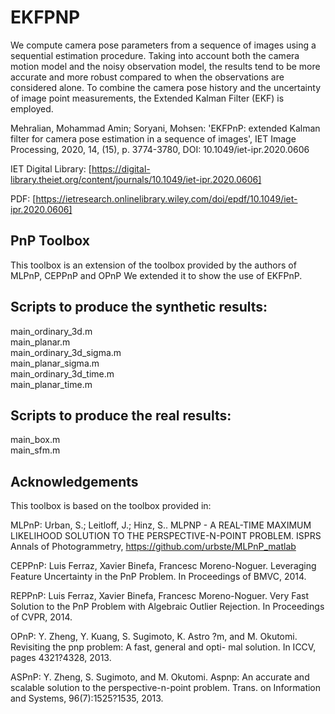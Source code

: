 # EKFPNP

We compute camera pose parameters from a sequence of images using a sequential estimation procedure.
Taking into account both the camera motion model and the noisy observation model, the results
tend to be more accurate and more robust compared to when the observations are considered alone.
To combine the camera pose history and the uncertainty of image point measurements, the Extended
Kalman Filter (EKF) is employed.

Mehralian, Mohammad Amin; Soryani, Mohsen: 'EKFPnP: extended Kalman filter for camera pose estimation in a sequence of images', IET Image Processing, 2020, 14, (15), p. 3774-3780, DOI: 10.1049/iet-ipr.2020.0606

IET Digital Library: [https://digital-library.theiet.org/content/journals/10.1049/iet-ipr.2020.0606]

PDF: [https://ietresearch.onlinelibrary.wiley.com/doi/epdf/10.1049/iet-ipr.2020.0606]


## PnP Toolbox

This toolbox is an extension of the toolbox provided by the authors of
MLPnP, CEPPnP and OPnP
We extended it to show the use of EKFPnP.

## Scripts to produce the synthetic results:
main_ordinary_3d.m        
main_planar.m          
main_ordinary_3d_sigma.m   
main_planar_sigma.m        
main_ordinary_3d_time.m    
main_planar_time.m	   

## Scripts to produce the real results:
main_box.m        
main_sfm.m          

## Acknowledgements
This toolbox is based on the toolbox provided in:

MLPnP: 
Urban, S.; Leitloff, J.; Hinz, S..
MLPNP - A REAL-TIME MAXIMUM LIKELIHOOD SOLUTION TO THE PERSPECTIVE-N-POINT PROBLEM.
ISPRS Annals of Photogrammetry,
https://github.com/urbste/MLPnP_matlab

CEPPnP:
Luis Ferraz, Xavier Binefa, Francesc Moreno-Noguer.
Leveraging Feature Uncertainty in the PnP Problem. 
In Proceedings of BMVC, 2014. 

REPPnP: 
Luis Ferraz, Xavier Binefa, Francesc Moreno-Noguer.
Very Fast Solution to the PnP Problem with Algebraic Outlier Rejection. 
In Proceedings of CVPR, 2014.

OPnP: 
Y. Zheng, Y. Kuang, S. Sugimoto, K. Astro ?m, and M. Okutomi. Revisiting the pnp problem: A fast, general and opti-
mal solution. In ICCV, pages 4321?4328, 2013.

ASPnP: 
Y. Zheng, S. Sugimoto, and M. Okutomi. Aspnp: An accurate and scalable solution to the perspective-n-point problem. 
Trans. on Information and Systems, 96(7):1525?1535, 2013.



